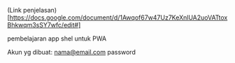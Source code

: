 (Link penjelasan)[https://docs.google.com/document/d/1Awqof67w47Uz7KeXnlUA2uoVATtoxBhkwqm3sSY7wfc/edit#]

pembelajaran app shel untuk PWA

Akun yg dibuat:
nama@email.com
password
